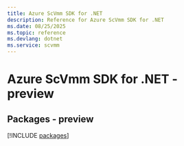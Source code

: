 ```yaml
---
title: Azure ScVmm SDK for .NET
description: Reference for Azure ScVmm SDK for .NET
ms.date: 08/25/2025
ms.topic: reference
ms.devlang: dotnet
ms.service: scvmm
---
```

# Azure ScVmm SDK for .NET - preview
## Packages - preview
[!INCLUDE [packages](scvmm-index.md)]
